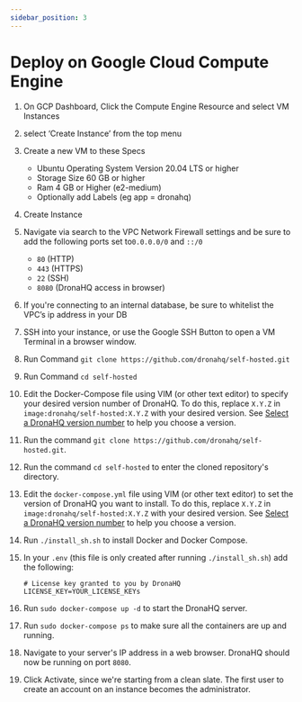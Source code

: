 ```yaml
---
sidebar_position: 3
---
```


# Deploy on Google Cloud Compute Engine

1. On GCP Dashboard, Click the Compute Engine Resource and select VM Instances
1. select ‘Create Instance’ from the top menu
1. Create a new VM to these Specs
    - Ubuntu Operating System Version 20.04 LTS or higher
    - Storage Size 60 GB or higher
    - Ram 4 GB or Higher (e2-medium)
    - Optionally add Labels (eg app = dronahq)
1. Create Instance
1. Navigate via search to the VPC Network Firewall settings and be sure to add the following ports set to`0.0.0.0/0` and `::/0`
    - `80` (HTTP)
    - `443` (HTTPS)
    - `22` (SSH)
    - `8080` (DronaHQ access in browser)
1. If you're connecting to an internal database, be sure to whitelist the VPC’s ip address in your DB
1. SSH into your instance, or use the Google SSH Button to open a VM Terminal in a browser window.
1. Run Command `git clone https://github.com/dronahq/self-hosted.git`
1. Run Command `cd self-hosted`
1. Edit the Docker-Compose file using VIM (or other text editor) to specify your desired version number of DronaHQ. To do this, replace `X.Y.Z` in `image:dronahq/self-hosted:X.Y.Z` with your desired version. See [Select a DronaHQ version number](#select-a-dronahq-version-number) to help you choose a version.
1. Run the command `git clone https://github.com/dronahq/self-hosted.git`.
1. Run the command `cd self-hosted` to enter the cloned repository's directory.
1. Edit the `docker-compose.yml` file using VIM (or other text editor) to set the version of DronaHQ you want to install. To do this, replace `X.Y.Z` in `image:dronahq/self-hosted:X.Y.Z` with your desired version. See [Select a DronaHQ version number](#select-a-dronahq-version-number) to help you choose a version.
1. Run `./install_sh.sh` to install  Docker and Docker Compose.
1. In your `.env` (this file is only created after running `./install_sh.sh`) add the following:

   ```docker
   # License key granted to you by DronaHQ
   LICENSE_KEY=YOUR_LICENSE_KEYs
   ```

1. Run `sudo docker-compose up -d` to start the DronaHQ server.
1. Run `sudo docker-compose ps` to make sure all the containers are up and running.
1. Navigate to your server's IP address in a web browser. DronaHQ should now be running on port `8080`.
1. Click Activate, since we're starting from a clean slate. The first user to create an account on an instance becomes the administrator.

